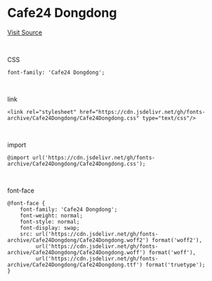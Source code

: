 # Cafe24 Dongdong

[Visit Source](https://fonts.cafe24.com/)

&nbsp;

CSS

```
font-family: 'Cafe24 Dongdong';
```

&nbsp;

link

```
<link rel="stylesheet" href="https://cdn.jsdelivr.net/gh/fonts-archive/Cafe24Dongdong/Cafe24Dongdong.css" type="text/css"/>
```

&nbsp;

import

```
@import url('https://cdn.jsdelivr.net/gh/fonts-archive/Cafe24Dongdong/Cafe24Dongdong.css');
```

&nbsp;

font-face

```
@font-face {
    font-family: 'Cafe24 Dongdong';
    font-weight: normal;
    font-style: normal;
    font-display: swap;
    src: url('https://cdn.jsdelivr.net/gh/fonts-archive/Cafe24Dongdong/Cafe24Dongdong.woff2') format('woff2'),
         url('https://cdn.jsdelivr.net/gh/fonts-archive/Cafe24Dongdong/Cafe24Dongdong.woff') format('woff'),
         url('https://cdn.jsdelivr.net/gh/fonts-archive/Cafe24Dongdong/Cafe24Dongdong.ttf') format('truetype');
}
```
